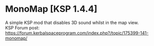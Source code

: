 # MonoMap [KSP 1.4.4]
A simple KSP mod that disables 3D sound whilst in the map view.
<br/>KSP Forum post: https://forum.kerbalspaceprogram.com/index.php?/topic/175399-141-monomap/
